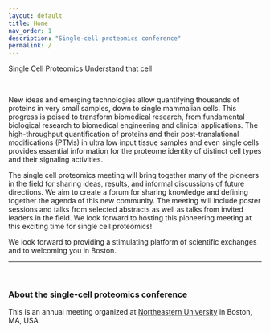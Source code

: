 ```yaml
---
layout: default
title: Home
nav_order: 1
description: "Single-cell proteomics conference"
permalink: /
---
```


<link rel="stylesheet" type="text/css" href="https://web.northeastern.edu/slavovlab/bin/nslavov_index.css">
<script language="javascript" type="text/javascript" src="https://web.northeastern.edu/slavovlab/bin/SCP.js"></script>
<link rel="stylesheet" type="text/css" href="https://web.northeastern.edu/slavovlab/bin/SCP.css">


 <div class="SCP_wrapper" >
	<canvas id="canvas"></canvas>
	<div class="SCP_text-header">
	  <span class="SCP_title" id="Single-Cell-Proteomics-Conference" >Single Cell Proteomics</span>
	  <span class="SCP_subtitle">Understand that cell</span>
	</div>
</div>


&nbsp;


New ideas and emerging technologies allow quantifying thousands of proteins in very small samples, down to single mammalian cells. This progress is poised to transform biomedical research, from fundamental biological research to biomedical engineering and clinical applications. The high-throughput quantification of proteins and their post-translational modifications (PTMs) in ultra low input tissue samples and even single cells provides essential information for the proteome identity of distinct cell types and their signaling activities.

The single cell proteomics meeting will bring together many of the pioneers in the field for sharing ideas, results, and informal discussions of future directions. We aim to create a forum for sharing knowledge and defining together the agenda of this new community. The meeting will include poster sessions and talks from selected abstracts as well as talks from invited leaders in the field. We look forward to hosting this pioneering meeting at this exciting time for single cell proteomics!

We look forward to providing a stimulating platform of scientific exchanges and to welcoming you in Boston.

------------

&nbsp;


### About the single-cell proteomics conference

This is an annual meeting organized at [Northeastern University](https://www.northeastern.edu/) in Boston, MA, USA

